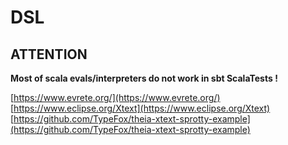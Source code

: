 # DSL

## ATTENTION

__Most of scala evals/interpreters do not work in sbt ScalaTests !__

[https://www.evrete.org/](https://www.evrete.org/)
[https://www.eclipse.org/Xtext](https://www.eclipse.org/Xtext)
[https://github.com/TypeFox/theia-xtext-sprotty-example](https://github.com/TypeFox/theia-xtext-sprotty-example)
